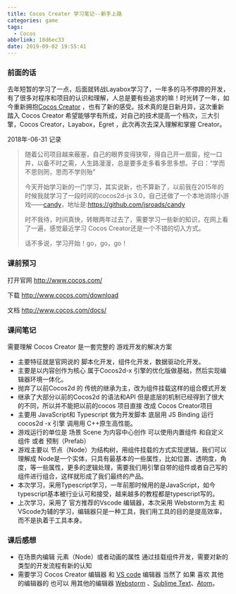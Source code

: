 ```yaml
---
title: Cocos Creater 学习笔记--新手上路
categories: game
tags:
  - Cocos
abbrlink: 18d6ec33
date: 2019-09-02 19:55:41
---
```


### 前面的话

去年短暂的学习了一点，后面就转战Layabox学习了，一年多的马不停蹄的开发，有了很多对程序和项目的认识和理解，人总是要有些追求的嘛！时光转了一年，如今重新拥抱[Cocos Creator](https://www.cocos.com/docs) ，也有了新的感受。技术真的是日新月异，这次重新踏入 Cocos Creator 希望能够学有所成，对自己的技术提高一个档次，三大引擎，Cocos Creator，Layabox，Egret ，此次再次去深入理解和掌握 Creator。

<!-- more -->

2018年-06-31 记录

> 随着公司项目越来蔽塞，自己的眼界变得狭窄，得自己开一扇窗，挖一口井，以备不时之需，人生路漫漫，总是要多走多看多思多想。子曰：“学而不思则罔，思而不学则殆”
>
> 今天开始学习新的一门学习，其实说新，也不算新了，以前我在2015年的时候我就学习了一段时间的cocos2d-js 3.0，自己还做了一个本地消除小游戏——[candy](https://github.com/jsroads/candy)，地址是:<https://github.com/jsroads/candy>
>
> 时不我待，时间真快，转眼两年过去了，需要学习一些新的知识，在网上看了一遍，感觉最近学习 Cocos Creator还是一个不错的切入方式。
>
> 话不多说，学习开始！go，go，go！
>

### 课前预习

打开官网 <http://www.cocos.com/>

下载 <http://www.cocos.com/download>

文档 <http://www.cocos.com/docs/>

### 课间笔记

需要理解 Cocos Creator 是一套完整的 游戏开发的解决方案

- 主要特征就是官网说的 脚本化开发，组件化开发，数据驱动化开发。
- 主要是以内容创作为核心 属于Cocos2d-x 引擎的优化版做基础，然后实现编辑器环境一体化。
- 抛弃了以前Cocos2d 的 传统的继承为主，改为组件挂载这样的组合模式开发
- 继承了大部分以前的Cocos2d 的语法和API 但是底层的机制已经得到了很大的不同，所以并不能把以前的cocos 项目直接 改成 Cocos Creator项目
- 主要用 JavaScript和 Typescript 做为开发脚本 底层用 JS Binding 运行 cocos2d -x 引擎 调用用 C++原生高性能。
- 游戏运行的单位是 场景 Scene 为内容中心创作 可以使用内置组件 和自定义组件 或者 预制（Prefab）
- 游戏主要以 节点（Node）为结构树，用组件挂载的方式实现逻辑，我们可以理解成 Node是一个实体，只具有最基本的一些属性，比如位置、透明度，角度，等一些属性，更多的逻辑处理，需要我们用引擎自带的组件或者自己写的组件进行组合，这样就形成了我们最终的产品。
- 本次学习，采用Typescript学习，一年前那时候用的是JavaScript，如今typescript基本被行业认可和接受，越来越多的教程都是typescript写的。
- 上次学习，采用了 官方推荐的Vscode 编辑器，本次采用 Webstorm为主 和VScode为辅的学习，编辑器只是一种工具，我们用工具的目的是提高效率，而不是执着于工具本身。

### 课后感想

- 在场景内编辑 元素（Node）或者动画的属性 通过挂载组件开发，需要对新的类型的开发流程有新的认知
- 需要学习 Cocos Creator 编辑器 和 [VS code](https://code.visualstudio.com/) 编辑器 当然了 如果 喜欢 其他的编辑器的 也可以 用其他的编辑器 [Webstorm](https://www.jetbrains.com/webstorm/) 、[Sublime Text](http://www.sublimetext.com/)、[Atom](https://atom.io/)。